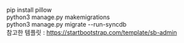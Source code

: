 pip install pillow
<br />
python3 manage.py makemigrations
<br />
python3 manage.py migrate --run-syncdb
<br />
참고한 템플릿 : https://startbootstrap.com/template/sb-admin
